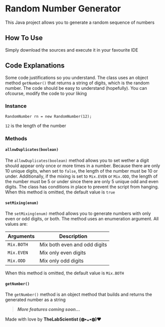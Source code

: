 # Random Number Generator
This Java project allows you to generate a random sequence of numbers

## How To Use
Simply download the sources and execute it in your favourite IDE

## Code Explanations
Some code justifications so you understand. The class uses an object method `getNumber()` that returns a string of digits, which is the random number. The code should be easy to understand (hopefully). You can ofcourse, modify the code to your liking
### Instance
```
RandomNumber rn = new RandomNumber(12);
```

`12` is the length of the number

### Methods
#### `allowDuplicates(boolean)`
The `allowDuplicates(boolean)` method allows you to set wether a digit should appear only once or more times in a number. Because there are only 10 unique digits, when set to `false`, the length of the number must be 10 or under. Additionally, if the mixing is set to `Mix.EVEN` or `Mix.ODD`, the length of the number must be 5 or under since there are only 5 unique odd and even digits. The class has conditions in place to prevent the script from hanging. When this method is omitted, the default value is `true`

#### `setMixing(enum)`
The `setMixing(enum)` method allows you to generate numbers with only even or odd digits, or both. The method uses an enumeration argument. All values are:

| Arguments  | Description                  |
| ---------- | ---------------------------- |
| `Mix.BOTH` | Mix both even and odd digits |
| `Mix.EVEN` | Mix only even digits         |
| `Mix.ODD`  | Mix only odd digits          |

When this method is omitted, the default value is `Mix.BOTH`

#### `getNumber()`
The `getNumber()` method is an object method that builds and returns the generated number as a string

> ***More features coming soon...***


Made with love by **TheLabScientist (⁠◍⁠•⁠ᴗ⁠•⁠◍⁠)⁠❤**